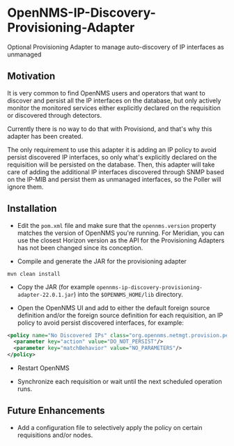 # OpenNMS-IP-Discovery-Provisioning-Adapter
Optional Provisioning Adapter to manage auto-discovery of IP interfaces as unmanaged

## Motivation

It is very common to find OpenNMS users and operators that want to discover and persist all the IP interfaces on the database, but only actively monitor the monitored services either explicitly declared on the requisition or discovered through detectors.

Currently there is no way to do that with Provisiond, and that's why this adapter has been created.

The only requirement to use this adapter it is adding an IP policy to avoid persist discovered IP interfaces, so only what's explicitly declared on the requisition will be persisted on the database. Then, this adapter will take care of adding the additional IP interfaces discovered through SNMP based on the IP-MIB and persist them as unmanaged interfaces, so the Poller will ignore them.

## Installation

* Edit the `pom.xml` file and make sure that the `opennms.version` property matches the version of OpenNMS you're running. For Meridian, you can use the closest Horizon version as the API for the Provisioning Adapters has not been changed since its conception.

* Compile and generate the JAR for the provisioning adapter

```
mvn clean install
```

* Copy the JAR (for example `opennms-ip-discovery-provisioning-adapter-22.0.1.jar`) into the `$OPENNMS_HOME/lib` directory.

* Open the OpenNMS UI and add to either the default foreign source definition and/or the foreign source definition for each requisition, an IP policy to avoid persist discovered interfaces, for example:

```xml
<policy name="No Discovered IPs" class="org.opennms.netmgt.provision.persist.policies.MatchingIpInterfacePolicy">
  <parameter key="action" value="DO_NOT_PERSIST"/>
  <parameter key="matchBehavior" value="NO_PARAMETERS"/>
</policy>
```

* Restart OpenNMS

* Synchronize each requisition or wait until the next scheduled operation runs.

## Future Enhancements

* Add a configuration file to selectively apply the policy on certain requisitions and/or nodes.
